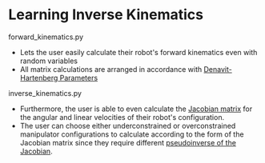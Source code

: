 # Learning Inverse Kinematics

forward_kinematics.py
- Lets the user easily calculate their robot's forward kinematics even with random variables
- All matrix calculations are arranged in accordance with [Denavit-Hartenberg Parameters](https://en.wikipedia.org/wiki/Denavit%E2%80%93Hartenberg_parameters)

inverse_kinematics.py
- Furthermore, the user is able to even calculate the [Jacobian matrix](https://en.wikipedia.org/wiki/Jacobian_matrix_and_determinant) for the angular and linear velocities of their robot's configuration.
- The user can choose either underconstrained or overconstrained manipulator configurations to calculate according to the form of the Jacobian matrix since they require different [pseudoinverse of the Jacobian](https://en.wikipedia.org/wiki/Moore%E2%80%93Penrose_inverse).
